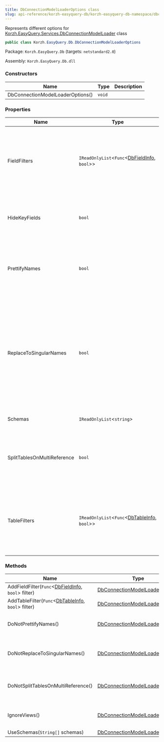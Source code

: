 ```yaml
---
title: DbConnectionModelLoaderOptions class
slug: api-reference/korzh-easyquery-db/korzh-easyquery-db-namespace/dbconnectionmodelloaderoptions-class
---
```


Represents different options for [Korzh.EasyQuery.Services.DbConnectionModelLoader](//easyquery/docs/api-reference/korzh-easyquery-db/korzh-easyquery-services-namespace/dbconnectionmodelloader-class) class
```csharp
public class Korzh.EasyQuery.Db.DbConnectionModelLoaderOptions

```
Package: `Korzh.EasyQuery.Db` (targets: `netstandard2.0`)

Assembly: `Korzh.EasyQuery.Db.dll`

### Constructors

| Name | Type | Description | 
| --- | --- | --- | 
| DbConnectionModelLoaderOptions() | `void` |  | 


### Properties

| Name | Type | Description | 
| --- | --- | --- | 
| FieldFilters | `IReadOnlyList`&lt;`Func`&lt;[DbFieldInfo](//easyquery/docs/api-reference/korzh-easyquery-db/korzh-easyquery-db-namespace/dbfieldinfo-class), `bool`&gt;&gt; | Gets the field filters. Each filter is a function which returns <c>true</c> for the field that should be processed. | 
| HideKeyFields | `bool` | Gets a value indicating whether we need to hide key fields. | 
| PrettifyNames | `bool` | Gets a value indicating whether we need to prettify table and column names | 
| ReplaceToSingularNames | `bool` | Gets a value indicating whether replace the name of the table in plural form (like Customers)  to it singular variant (Customer) when we create an entity by some table. | 
| Schemas | `IReadOnlyList`&lt;`string`&gt; | Gets the list of schemas. | 
| SplitTablesOnMultiReference | `bool` | Split one table on two (or more) if there are multi-references between two tables | 
| TableFilters | `IReadOnlyList`&lt;`Func`&lt;[DbTableInfo](//easyquery/docs/api-reference/korzh-easyquery-db/korzh-easyquery-db-namespace/dbtableinfo-class), `bool`&gt;&gt; | Gets the table filters. Each filter is a function which returns <c>true</c> for the tables that should be processed. | 


### Methods

| Name | Type | Description | 
| --- | --- | --- | 
| AddFieldFilter(`Func`&lt;[DbFieldInfo](//easyquery/docs/api-reference/korzh-easyquery-db/korzh-easyquery-db-namespace/dbfieldinfo-class), `bool`&gt; filter) | [DbConnectionModelLoaderOptions](//easyquery/docs/api-reference/korzh-easyquery-db/korzh-easyquery-db-namespace/dbconnectionmodelloaderoptions-class) | Adds the field filter. | 
| AddTableFilter(`Func`&lt;[DbTableInfo](//easyquery/docs/api-reference/korzh-easyquery-db/korzh-easyquery-db-namespace/dbtableinfo-class), `bool`&gt; filter) | [DbConnectionModelLoaderOptions](//easyquery/docs/api-reference/korzh-easyquery-db/korzh-easyquery-db-namespace/dbconnectionmodelloaderoptions-class) | Adds the table filter. | 
| DoNotPrettifyNames() | [DbConnectionModelLoaderOptions](//easyquery/docs/api-reference/korzh-easyquery-db/korzh-easyquery-db-namespace/dbconnectionmodelloaderoptions-class) | Sets the value [Korzh.EasyQuery.Db.DbConnectionModelLoaderOptions.PrettifyNames](//easyquery/docs/api-reference/korzh-easyquery-db/korzh-easyquery-db-namespace/dbconnectionmodelloaderoptions-class) property to false.  This function returns the same instance of [Korzh.EasyQuery.Db.DbConnectionModelLoaderOptions](//easyquery/docs/api-reference/korzh-easyquery-db/korzh-easyquery-db-namespace/dbconnectionmodelloaderoptions-class) so it can be used in the method chaining calls. | 
| DoNotReplaceToSingularNames() | [DbConnectionModelLoaderOptions](//easyquery/docs/api-reference/korzh-easyquery-db/korzh-easyquery-db-namespace/dbconnectionmodelloaderoptions-class) | Sets the value [Korzh.EasyQuery.Db.DbConnectionModelLoaderOptions.ReplaceToSingularNames](//easyquery/docs/api-reference/korzh-easyquery-db/korzh-easyquery-db-namespace/dbconnectionmodelloaderoptions-class) property to false.  This function returns the same instance of [Korzh.EasyQuery.Db.DbConnectionModelLoaderOptions](//easyquery/docs/api-reference/korzh-easyquery-db/korzh-easyquery-db-namespace/dbconnectionmodelloaderoptions-class) so it can be used in the method chaining calls. | 
| DoNotSplitTablesOnMultiReference() | [DbConnectionModelLoaderOptions](//easyquery/docs/api-reference/korzh-easyquery-db/korzh-easyquery-db-namespace/dbconnectionmodelloaderoptions-class) | Sets the value [Korzh.EasyQuery.Db.DbConnectionModelLoaderOptions.SplitTablesOnMultiReference](//easyquery/docs/api-reference/korzh-easyquery-db/korzh-easyquery-db-namespace/dbconnectionmodelloaderoptions-class) property to false.  This function returns the same instance of [Korzh.EasyQuery.Db.DbConnectionModelLoaderOptions](//easyquery/docs/api-reference/korzh-easyquery-db/korzh-easyquery-db-namespace/dbconnectionmodelloaderoptions-class) so it can be used in the method chaining calls. | 
| IgnoreViews() | [DbConnectionModelLoaderOptions](//easyquery/docs/api-reference/korzh-easyquery-db/korzh-easyquery-db-namespace/dbconnectionmodelloaderoptions-class) | Add the filter which makes model loader to ignore the views and process only the tables.  This function returns the same instance of [Korzh.EasyQuery.Db.DbConnectionModelLoaderOptions](//easyquery/docs/api-reference/korzh-easyquery-db/korzh-easyquery-db-namespace/dbconnectionmodelloaderoptions-class) so it can be used in the method chaining calls. | 
| UseSchemas(`String[]` schemas) | [DbConnectionModelLoaderOptions](//easyquery/docs/api-reference/korzh-easyquery-db/korzh-easyquery-db-namespace/dbconnectionmodelloaderoptions-class) | Specifies which schemas will be used during loading the model. |
